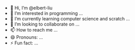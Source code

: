 - 👋 Hi, I’m @elbert-liu
- 👀 I’m interested in programming ...
- 🌱 I’m currently learning computer science and scratch ...
- 💞️ I’m looking to collaborate on ...
- 📫 How to reach me ...
- 😄 Pronouns: ...
- ⚡ Fun fact: ...

<!---
elbert-liu/elbert-liu is a ✨ special ✨ repository because its `README.md` (this file) appears on your GitHub profile.
You can click the Preview link to take a look at your changes.
--->
